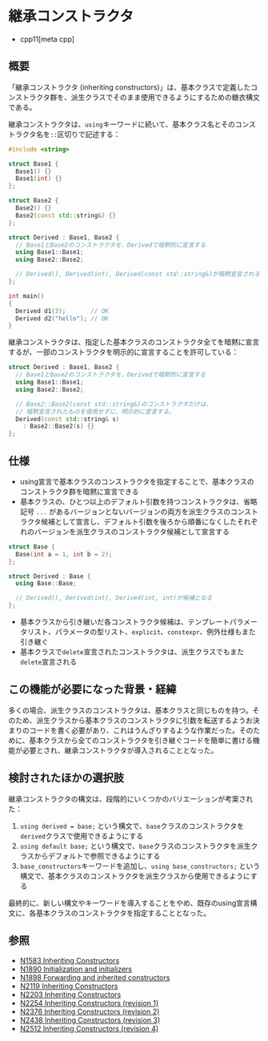 # 継承コンストラクタ
* cpp11[meta cpp]

## 概要
「継承コンストラクタ (inheriting constructors)」は、基本クラスで定義したコンストラクタ群を、派生クラスでそのまま使用できるようにするための糖衣構文である。

継承コンストラクタは、`using`キーワードに続いて、基本クラス名とそのコンストラクタ名を`::`区切りで記述する：

```cpp
#include <string>

struct Base1 {
  Base1() {}
  Base1(int) {}
};

struct Base2 {
  Base2() {}
  Base2(const std::string&) {}
};

struct Derived : Base1, Base2 {
  // Base1とBase2のコンストラクタを、Derivedで暗黙的に宣言する
  using Base1::Base1;
  using Base2::Base2;

  // Derived(), Derived(int), Derived(const std::string&)が暗黙宣言される
};

int main()
{
  Derived d1(3);       // OK
  Derived d2("hello"); // OK
}
```

継承コンストラクタは、指定した基本クラスのコンストラクタ全てを暗黙に宣言するが、一部のコンストラクタを明示的に宣言することを許可している：

```cpp
struct Derived : Base1, Base2 {
  // Base1とBase2のコンストラクタを、Derivedで暗黙的に宣言する
  using Base1::Base1;
  using Base2::Base2;

  // Base2::Base2(const std::string&)のコンストラクタだけは、
  // 暗黙宣言されたものを使用せずに、明示的に宣言する。
  Derived(const std::string& s)
    : Base2::Base2(s) {}
};
```


## 仕様
- using宣言で基本クラスのコンストラクタを指定することで、基本クラスのコンストラクタ群を暗黙に宣言できる
- 基本クラスの、ひとつ以上のデフォルト引数を持つコンストラクタは、省略記号 `...` があるバージョンとないバージョンの両方を派生クラスのコンストラクタ候補として宣言し、デフォルト引数を後ろから順番になくしたそれぞれのバージョンを派生クラスのコンストラクタ候補として宣言する

```cpp
struct Base {
  Base(int a = 1, int b = 2);
};

struct Derived : Base {
  using Base::Base;

  // Derived(), Derived(int), Derived(int, int)が候補となる
};
```

- 基本クラスから引き継いだ各コンストラクタ候補は、テンプレートパラメータリスト、パラメータの型リスト、`explicit`、`constexpr`、例外仕様もまた引き継ぐ
- 基本クラスで`delete`宣言されたコンストラクタは、派生クラスでもまた`delete`宣言される


## この機能が必要になった背景・経緯
多くの場合、派生クラスのコンストラクタは、基本クラスと同じものを持つ。そのため、派生クラスから基本クラスのコンストラクタに引数を転送するようお決まりのコードを書く必要があり、これはうんざりするような作業だった。そのために、基本クラスから全てのコンストラクタを引き継ぐコードを簡単に書ける機能が必要とされ、継承コンストラクタが導入されることとなった。


## 検討されたほかの選択肢
継承コンストラクタの構文は、段階的にいくつかのバリエーションが考案された：

1. `using derived = base;` という構文で、`base`クラスのコンストラクタを`derived`クラスで使用できるようにする
2. `using default base;` という構文で、`base`クラスのコンストラクタを派生クラスからデフォルトで参照できるようにする
3. `base_constructors`キーワードを追加し、`using base_constructors;` という構文で、基本クラスのコンストラクタを派生クラスから使用できるようにする

最終的に、新しい構文やキーワードを導入することをやめ、既存のusing宣言構文に、各基本クラスのコンストラクタを指定することとなった。


## 参照
- [N1583 Inheriting Constructors](http://www.open-std.org/jtc1/sc22/wg21/docs/papers/2004/n1583.pdf)
- [N1890 Initialization and initializers](http://www.open-std.org/jtc1/sc22/wg21/docs/papers/2005/n1890.pdf)
- [N1898 Forwarding and inherited constructors](http://www.open-std.org/jtc1/sc22/wg21/docs/papers/2005/n1898.pdf)
- [N2119 Inheriting Constructors](http://www.open-std.org/jtc1/sc22/wg21/docs/papers/2006/n2119.html)
- [N2203 Inheriting Constructors](http://www.open-std.org/jtc1/sc22/wg21/docs/papers/2007/n2203.html)
- [N2254 Inheriting Constructors (revision 1)](http://www.open-std.org/jtc1/sc22/wg21/docs/papers/2007/n2254.html)
- [N2376 Inheriting Constructors (revision 2)](http://www.open-std.org/jtc1/sc22/wg21/docs/papers/2007/n2376.html)
- [N2438 Inheriting Constructors (revision 3)](http://www.open-std.org/jtc1/sc22/wg21/docs/papers/2007/n2438.htm)
- [N2512 Inheriting Constructors (revision 4)](http://www.open-std.org/jtc1/sc22/wg21/docs/papers/2008/n2512.html)

